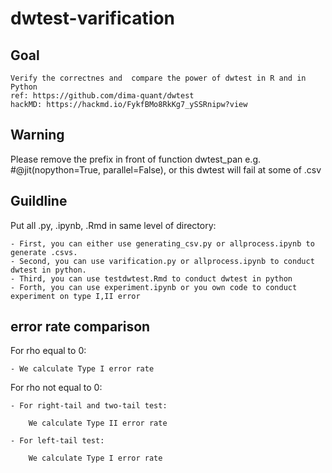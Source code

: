# dwtest-varification



## Goal

    Verify the correctnes and  compare the power of dwtest in R and in Python
    ref: https://github.com/dima-quant/dwtest
    hackMD: https://hackmd.io/FykfBMo8RkKg7_ySSRnipw?view
## Warning
Please remove the prefix in front of function dwtest_pan e.g. #@jit(nopython=True, parallel=False), or this dwtest will fail at some of .csv
## Guildline
Put all .py, .ipynb, .Rmd in same level of directory:

    - First, you can either use generating_csv.py or allprocess.ipynb to generate .csvs.
    - Second, you can use varification.py or allprocess.ipynb to conduct dwtest in python.
    - Third, you can use testdwtest.Rmd to conduct dwtest in python
    - Forth, you can use experiment.ipynb or you own code to conduct experiment on type I,II error
## error rate comparison
For rho equal to 0:

    - We calculate Type I error rate
    
For rho not equal to 0:

    - For right-tail and two-tail test:
    
        We calculate Type II error rate
        
    - For left-tail test:
    
        We calculate Type I error rate
